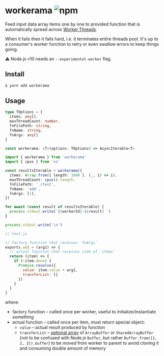 # workerama ![npm](https://flat.badgen.net/npm/v/workerama)

Feed input data array items one by one to provided function that is automatically spread across [Worker Threads](https://nodejs.org/api/worker_threads.html).

When it fails then it fails hard, i.e. it terminates entire threads pool. It's up to a consumer's worker function to retry or even swallow errors to keep things going.

:warning: Node.js v10 needs an `--experimental-worker` flag.

## Install

```sh
$ yarn add workerama
```

## Usage

```ts
type TOptions = {
  items: any[],
  maxThreadCount: number,
  fnFilePath: string,
  fnName: string,
  fnArgs: any[]
}

const workerama: <T>(options: TOptions) => AsyncIterable<T>
```

```ts
import { workerama } from 'workerama'
import { cpus } from 'os'

const resultsIterable = workerama({
  items: Array.from({ length: 1000 }, (_, i) => i),
  maxThreadCount: cpus().length,
  fnFilePath: './test',
  fnName: 'add',
  fnArgs: [1],
})

for await (const result of resultsIterable) {
  process.stdout.write(`${workerId}:${result} `)
}

process.stdout.write('\n')
```

```js
// test.js

// factory function that receives `fnArgs`
exports.add = (arg1) => {
  // actual function that receives item of `items`
  return (item) => {
    if (!item.done) {
      Promise.resolve({
        value: item.value + arg1,
        transferList: []
      })
    }
  }
}
```

where:

* factory function – called once per worker, useful to initialize/instantiate something
* actual function – called once per item, must return special object:
  * `value` – actual result produced by function
  * `transferList` – [optional array](https://nodejs.org/dist/latest-v12.x/docs/api/worker_threads.html#worker_threads_port_postmessage_value_transferlist) of `ArrayBuffer` or `SharedArrayBuffer` (not to be confused with Node.js `Buffer`, but rather `Buffer.from([1, 2, 3]).buffer`) to be _moved_ from worker to parent to avoid cloning it and consuming double amount of memory
